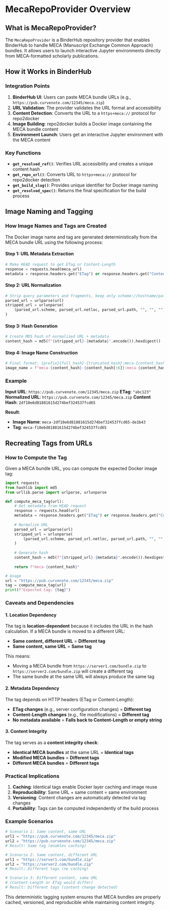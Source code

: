 # MecaRepoProvider Overview

## What is MecaRepoProvider?

The `MecaRepoProvider` is a BinderHub repository provider that enables BinderHub to handle MECA (Manuscript Exchange Common Approach) bundles. It allows users to launch interactive Jupyter environments directly from MECA-formatted scholarly publications.

## How it Works in BinderHub

### Integration Points

1. **BinderHub UI**: Users can paste MECA bundle URLs (e.g., `https://pub.curvenote.com/12345/meca.zip`)
2. **URL Validation**: The provider validates the URL format and accessibility
3. **Content Detection**: Converts the URL to a `https+meca://` protocol for repo2docker
4. **Image Building**: repo2docker builds a Docker image containing the MECA bundle content
5. **Environment Launch**: Users get an interactive Jupyter environment with the MECA content

### Key Functions

- **`get_resolved_ref()`**: Verifies URL accessibility and creates a unique content hash
- **`get_repo_url()`**: Converts URL to `https+meca://` protocol for repo2docker detection
- **`get_build_slug()`**: Provides unique identifier for Docker image naming
- **`get_resolved_spec()`**: Returns the final specification for the build process

## Image Naming and Tagging

### How Image Names and Tags are Created

The Docker image name and tag are generated deterministically from the MECA bundle URL using the following process:

#### Step 1: URL Metadata Extraction
```python
# Make HEAD request to get ETag or Content-Length
response = requests.head(meca_url)
metadata = response.headers.get("ETag") or response.headers.get("Content-Length")
```

#### Step 2: URL Normalization
```python
# Strip query parameters and fragments, keep only scheme://hostname/path
parsed_url = urlparse(url)
stripped_url = urlunparse(
    (parsed_url.scheme, parsed_url.netloc, parsed_url.path, "", "", "")
)
```

#### Step 3: Hash Generation
```python
# Create MD5 hash of normalized URL + metadata
content_hash = md5(f"{stripped_url}-{metadata}".encode()).hexdigest()
```

#### Step 4: Image Name Construction
```python
# Final format: {prefix}{full_hash}-{truncated_hash}:meca-{content_hash}
image_name = f"meca-{content_hash}-{content_hash[:6]}:meca-{content_hash}"
```

### Example

**Input URL**: `https://pub.curvenote.com/12345/meca.zip`
**ETag**: `"abc123"`
**Normalized URL**: `https://pub.curvenote.com/12345/meca.zip`
**Content Hash**: `2df10e6d81881615d274bef324537fcd65`

**Result**:
- **Image Name**: `meca-2df10e6d81881615d274bef324537fcd65-de1b43`
- **Tag**: `meca-f10e6d81881615d274bef324537fcd65`

## Recreating Tags from URLs

### How to Compute the Tag

Given a MECA bundle URL, you can compute the expected Docker image tag:

```python
import requests
from hashlib import md5
from urllib.parse import urlparse, urlunparse

def compute_meca_tag(url):
    # Get metadata from HEAD request
    response = requests.head(url)
    metadata = response.headers.get("ETag") or response.headers.get("Content-Length")
    
    # Normalize URL
    parsed_url = urlparse(url)
    stripped_url = urlunparse(
        (parsed_url.scheme, parsed_url.netloc, parsed_url.path, "", "", "")
    )
    
    # Generate hash
    content_hash = md5(f"{stripped_url}-{metadata}".encode()).hexdigest()
    
    return f"meca-{content_hash}"

# Usage
url = "https://pub.curvenote.com/12345/meca.zip"
tag = compute_meca_tag(url)
print(f"Expected tag: {tag}")
```

### Caveats and Dependencies

#### 1. **Location Dependency**
The tag is **location-dependent** because it includes the URL in the hash calculation. If a MECA bundle is moved to a different URL:

- **Same content, different URL** = **Different tag**
- **Same content, same URL** = **Same tag**

This means:
- Moving a MECA bundle from `https://server1.com/bundle.zip` to `https://server2.com/bundle.zip` will create a different tag
- The same bundle at the same URL will always produce the same tag

#### 2. **Metadata Dependency**
The tag depends on HTTP headers (ETag or Content-Length):

- **ETag changes** (e.g., server configuration changes) = **Different tag**
- **Content-Length changes** (e.g., file modifications) = **Different tag**
- **No metadata available** = **Falls back to Content-Length or empty string**

#### 3. **Content Integrity**
The tag serves as a **content integrity check**:

- **Identical MECA bundles** at the same URL = **Identical tags**
- **Modified MECA bundles** = **Different tags**
- **Different MECA bundles** = **Different tags**

### Practical Implications

1. **Caching**: Identical tags enable Docker layer caching and image reuse
2. **Reproducibility**: Same URL + same content = same environment
3. **Versioning**: Content changes are automatically detected via tag changes
4. **Portability**: Tags can be computed independently of the build process

### Example Scenarios

```python
# Scenario 1: Same content, same URL
url1 = "https://pub.curvenote.com/12345/meca.zip"
url2 = "https://pub.curvenote.com/12345/meca.zip"
# Result: Same tag (enables caching)

# Scenario 2: Same content, different URL
url1 = "https://server1.com/bundle.zip"
url2 = "https://server2.com/bundle.zip"
# Result: Different tags (no caching)

# Scenario 3: Different content, same URL
# (Content-Length or ETag would differ)
# Result: Different tags (content change detected)
```

This deterministic tagging system ensures that MECA bundles are properly cached, versioned, and reproducible while maintaining content integrity.
